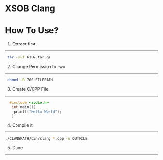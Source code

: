 XSOB Clang 
=============

# How To Use?

1. Extract first
------------
```bash
 tar -xvf FILE.tar.gz
```

2. Change Permission to rwx
-------------
```bash
 chmod -R 700 FILEPATH
```

3. Create C/CPP File
-------------
```cpp
  #include <stdio.h>
   int main(){
    printf("Hello World");
   }
```

4. Compile it
----------------
```bash
./CLANGPATH/bin/clang *.cpp -o OUTFILE
```

5. Done
--------
